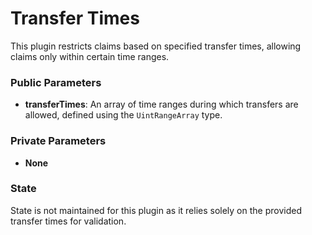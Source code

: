 # Transfer Times

This plugin restricts claims based on specified transfer times, allowing claims only within certain time ranges.

### Public Parameters

* **transferTimes**: An array of time ranges during which transfers are allowed, defined using the `UintRangeArray` type.

### Private Parameters

* **None**

### State

State is not maintained for this plugin as it relies solely on the provided transfer times for validation.
